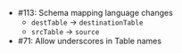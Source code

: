 
* #113: Schema mapping language changes
    * `destTable` -> `destinationTable`
    * `srcTable` -> `source`
* #71: Allow underscores in Table names
